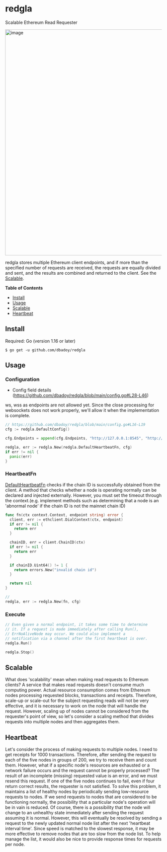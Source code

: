 # redgla
Scalable Ethereum Read Requester

<img width="728" alt="image" src="https://user-images.githubusercontent.com/72970043/220929311-99e7b45b-5ca1-4933-b241-d30bee6ff987.png">

redgla stores multiple Ethereum client endpoints, and if more than the specified number of requests are received, the requests are equally divided and sent, and the results are combined and returned to the client. See the [Scalable](https://github.com/dbadoy/redgla#scalable).


<b>Table of Contents</b>

- [Install](https://github.com/dbadoy/redgla#install)
- [Usage](https://github.com/dbadoy/redgla#usage)
- [Scalable](https://github.com/dbadoy/redgla#scalable)
- [Heartbeat](https://github.com/dbadoy/redgla#heartbeat)

## Install
Required: Go (version 1.16 or later)
```
$ go get -u github.com/dbadoy/redgla
```

## Usage
### Configuration
- Config field details (https://github.com/dbadoy/redgla/blob/main/config.go#L28-L46) <br>

ws, wss as endpoints are not allowed yet. Since the close processing for websockets does not work properly, we'll allow it when the implementation is complete.
```go
// https://github.com/dbadoy/redgla/blob/main/config.go#L16-L19
cfg := redgla.DefaultConfig()

cfg.Endpoints = append(cfg.Endpoints, "http://127.0.0.1:8545", "http://mynode.io")

redgla, err := redgla.New(redgla.DefaultHeartbeatFn, cfg)
if err != nil {
  panic(err)
}
```
### HeartbeatFn
[DefaultHeartbeatFn](https://github.com/dbadoy/redgla/blob/main/beater.go#L22) checks if the chain ID is successfully obtained from the client. A method that checks whether a node is operating normally can be declared and injected externally. However, you must set the timeout through the context.(e.g. implement methods such as determining that a node is an 'abnormal node' if the chain ID is not the mainnet chain ID)

```go
func fn(ctx context.Context, endpoint string) error {
  client, err := ethclient.DialContext(ctx, endpoint)
  if err != nil {
    return err
  }

  chainID, err = client.ChainID(ctx)
  if err != nil {
    return err
  }

  if chainID.Uint64() != 1 {
    return errors.New("invalid chain id")
  }

  return nil
}

//
redgla, err := redgla.New(fn, cfg)
```

### Execute
```go
// Even given a normal endpoint, it takes some time to determine
// it. If a request is made immediately after calling Run(),
// ErrNoAliveNode may occur. We could also implement a
// notification via a channel after the first heartbeat is over.
redgla.Run()

redgla.Stop()
```

## Scalable 
What does 'scalability' mean when making read requests to Ethereum clients? A service that makes read requests doesn't consume much computing power. Actual resource consumption comes from Ethereum nodes processing requested blocks, transactions and receipts. Therefore, scale-up or scale-out for the subject requesting reads will not be very effective, and it is necessary to work on the node that will handle the request. However, scaling up of nodes cannot be considered from the requester's point of view, so let's consider a scaling method that divides requests into multiple nodes and then aggregates them.

## Heartbeat
Let's consider the process of making requests to multiple nodes. I need to get receipts for 1000 transactions. Therefore, after sending the request to each of the five nodes in groups of 200, we try to receive them and count them. However, what if a specific node's resources are exhausted or a network failure occurs and the request cannot be properly processed? The result of an incomplete (missing) requested value is an error, and we must resend this request. If one of the five nodes continues to fail, even if four return correct results, the requester is not satisfied. To solve this problem, it maintains a list of healthy nodes by periodically sending low-resource requests to nodes. If we send requests to nodes that are considered to be functioning normally, the possibility that a particular node's operation will be in vain is reduced. Of course, there is a possibility that the node will change to an unhealthy state immediately after sending the request assuming it is normal. However, this will eventually be resolved by sending a request to the newly updated normal node list after the next 'heartbeat interval time'. Since speed is matched to the slowest response, it may be more effective to remove nodes that are too slow from the node list. To help manage the list, it would also be nice to provide response times for requests per node.
